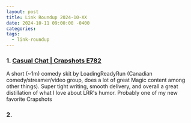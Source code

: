 ```yaml
---
layout: post
title: Link Roundup 2024-10-XX
date: 2024-10-11 09:00:00 -0400
categories: 
tags:
  - link-roundup
---
```

### 1. [Casual Chat | Crapshots E782](https://www.youtube.com/watch?v=NAldLejDjeY)

A short (~1m) comedy skit by LoadingReadyRun (Canadian comedy/streamer/video group, does a lot of great Magic content among other things). Super tight writing, smooth delivery, and overall a great distillation of what I love about LRR's humor. Probably one of my new favorite Crapshots

### 2. 

